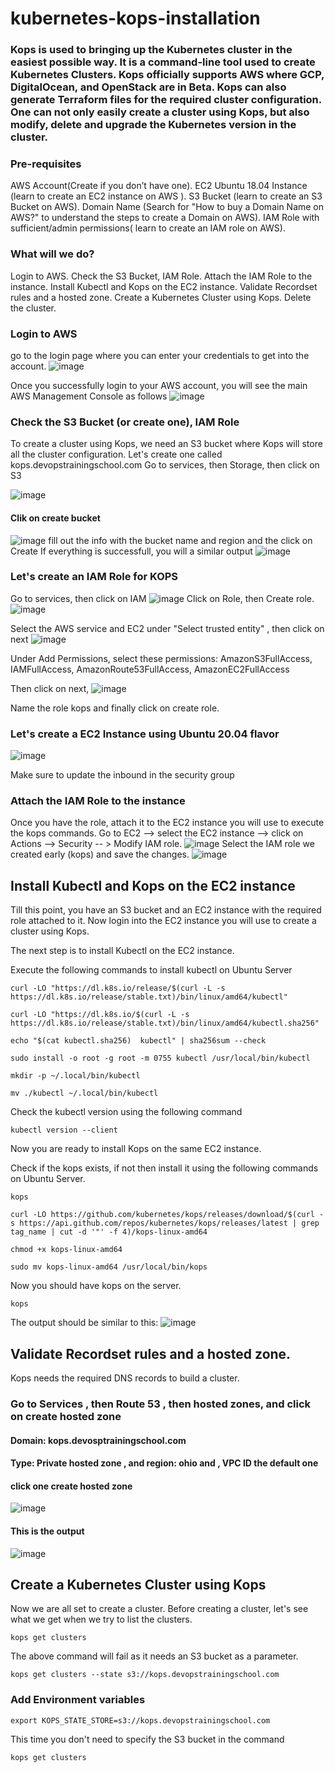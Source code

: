 # kubernetes-kops-installation

### Kops is used to bringing up the Kubernetes cluster in the easiest possible way. It is a command-line tool used to create Kubernetes Clusters. Kops officially supports AWS where GCP, DigitalOcean, and OpenStack are in Beta. Kops can also generate Terraform files for the required cluster configuration. One can not only easily create a cluster using Kops, but also modify, delete and upgrade the Kubernetes version in the cluster.
### Pre-requisites
AWS Account(Create if you don’t have one).
EC2 Ubuntu 18.04 Instance (learn to create an EC2 instance on AWS ).
S3 Bucket (learn to create an S3 Bucket on AWS).
Domain Name (Search for "How to buy a Domain Name on AWS?" to understand the steps to create a Domain on AWS).
IAM Role with sufficient/admin permissions( learn to create an IAM role on AWS).

### What will we do?
Login to AWS.
Check the S3 Bucket, IAM Role.
Attach the IAM Role to the instance.
Install Kubectl and Kops on the EC2 instance.
Validate  Recordset rules and a hosted zone.
Create a Kubernetes Cluster using Kops.
Delete the cluster.
### Login to AWS
go to the login page where you can enter your credentials to get into the account.
![image](https://user-images.githubusercontent.com/107158398/180991166-7671111f-af9a-49ae-93ff-0f6b1b3971be.png)


Once you successfully login to your AWS account, you will see the main AWS Management Console as follows
![image](https://user-images.githubusercontent.com/107158398/180991448-34665260-3d1a-4db3-a11e-d15e94218609.png)

### Check the S3 Bucket (or create one), IAM Role
To create a cluster using Kops, we need an S3 bucket where Kops will store all the cluster configuration.
Let's create one called kops.devopstrainingschool.com
Go to services, then Storage, then click on S3

![image](https://user-images.githubusercontent.com/107158398/180992787-17bbbb4c-e00d-4e93-bc89-9484973e2137.png)

#### Clik on create bucket
![image](https://user-images.githubusercontent.com/107158398/180993491-c8fd8553-7bcc-4296-8256-ca87ddc4950e.png)
fill out the info with the bucket name and region and the click on Create
If everything is successfull, you will a similar output
![image](https://user-images.githubusercontent.com/107158398/180993991-8b176296-2cd5-42ee-bcf2-8763694e3efd.png)

### Let's create an IAM Role for KOPS
Go to services, then click on IAM 
![image](https://user-images.githubusercontent.com/107158398/180994933-a13bd077-82cf-4c01-9150-383647f1ec16.png)
Click on Role, then Create role.
![image](https://user-images.githubusercontent.com/107158398/180995218-f797895e-933a-48e4-9ab5-4c267e7a7387.png)

Select the  AWS service and EC2 under "Select trusted entity" , then click on next
![image](https://user-images.githubusercontent.com/107158398/180995564-a8ab3120-3a90-4595-ac5e-9a1630bf4dcb.png)

Under Add Permissions, select these permissions:
AmazonS3FullAccess, 
IAMFullAccess, 
AmazonRoute53FullAccess,
AmazonEC2FullAccess

Then click on next,
![image](https://user-images.githubusercontent.com/107158398/180996681-ce17a559-df80-4289-b431-bf1a120f11a6.png)


Name the role kops and finally click on create role.
### Let's create a EC2 Instance using Ubuntu 20.04 flavor
![image](https://user-images.githubusercontent.com/107158398/180997566-17c88886-ccac-44b6-be42-ab8adcf16aa2.png)

Make sure to update the inbound in the security group
### Attach the IAM Role to the instance
Once you have the role, attach it to the EC2 instance you will use to execute the kops commands. Go to EC2 --> select the EC2 instance --> click on Actions --> Security -- > Modify IAM role.
![image](https://user-images.githubusercontent.com/107158398/180998369-711f12ae-881d-4455-b640-9c07003f7777.png)
Select the  IAM role we created early (kops) and save the changes.
![image](https://user-images.githubusercontent.com/107158398/180998795-9b94c7bc-ef74-4cc4-9375-ddb5641ac4a0.png)


## Install Kubectl and Kops on the EC2 instance
Till this point, you have an S3 bucket and an EC2 instance with the required role attached to it. Now login into the EC2 instance you will use to create a cluster using Kops.

The next step is to install Kubectl on the EC2 instance.

Execute the following commands to install kubectl on Ubuntu Server

```
curl -LO "https://dl.k8s.io/release/$(curl -L -s https://dl.k8s.io/release/stable.txt)/bin/linux/amd64/kubectl"
```

```
curl -LO "https://dl.k8s.io/$(curl -L -s https://dl.k8s.io/release/stable.txt)/bin/linux/amd64/kubectl.sha256"
```
```
echo "$(cat kubectl.sha256)  kubectl" | sha256sum --check
```
```
sudo install -o root -g root -m 0755 kubectl /usr/local/bin/kubectl
```
```
mkdir -p ~/.local/bin/kubectl
```
```
mv ./kubectl ~/.local/bin/kubectl
```
Check the kubectl version using the following command
```
kubectl version --client
```
Now you are ready to install Kops on the same EC2 instance.

Check if the kops exists, if not then install it using the following commands on Ubuntu Server.
```
kops
```
```
curl -LO https://github.com/kubernetes/kops/releases/download/$(curl -s https://api.github.com/repos/kubernetes/kops/releases/latest | grep tag_name | cut -d '"' -f 4)/kops-linux-amd64
```
```
chmod +x kops-linux-amd64
```
```
sudo mv kops-linux-amd64 /usr/local/bin/kops
```
Now you should have kops on the server.
```
kops
```
The output should be similar to this:
![image](https://user-images.githubusercontent.com/107158398/181126963-992fd8d8-71a9-4303-9f5c-7f9815273d0f.png)

## Validate  Recordset rules and a hosted zone.
Kops needs the required DNS records to build a cluster. 
### Go to Services , then Route 53 , then hosted zones, and click on create hosted zone
#### Domain: kops.devosptrainingschool.com
#### Type: Private hosted zone , and region: ohio and , VPC ID the default one
#### click one create hosted zone
![image](https://user-images.githubusercontent.com/107158398/181127832-5e45ea1f-6432-4f24-937b-b3185b8ccf3e.png)
#### This is the output
![image](https://user-images.githubusercontent.com/107158398/181127959-87a50290-9b92-4d55-ad42-9eeb4378da03.png)

## Create a Kubernetes Cluster using Kops
Now we are all set to create a cluster. Before creating a cluster, let's see what we get when we try to list the clusters.
```
kops get clusters
```
The above command will fail as it needs an S3 bucket as a parameter.
```
kops get clusters --state s3://kops.devopstrainingschool.com
```
### Add Environment variables
```
export KOPS_STATE_STORE=s3://kops.devopstrainingschool.com
```
This time you don't need to specify the S3 bucket in the command
```
kops get clusters
```


